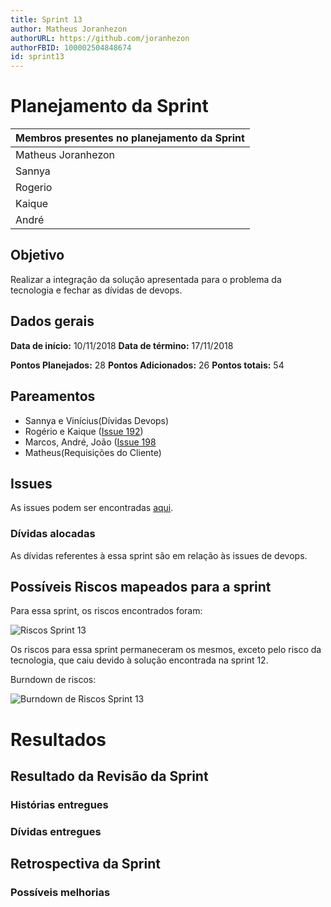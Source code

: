 ```yaml
---
title: Sprint 13
author: Matheus Joranhezon
authorURL: https://github.com/joranhezon
authorFBID: 100002504848674
id: sprint13
---
```


# Planejamento da Sprint

| Membros presentes no planejamento da Sprint  |
|---------------------|
| Matheus Joranhezon   |
| Sannya |
| Rogerio |
| Kaique  |
| André |

## Objetivo

Realizar a integração da solução apresentada para o problema da tecnologia e fechar as dívidas de devops.



## Dados gerais

**Data de início:** 10/11/2018
**Data de término:** 17/11/2018

**Pontos Planejados:** 28
**Pontos Adicionados:** 26
**Pontos totais:** 54


## Pareamentos
- Sannya e Vinícius(Dívidas Devops)
- Rogério e Kaique ([Issue 192](https://github.com/fga-eps-mds/2018.2-comexstat/issues/192))
- Marcos, André, João ([Issue 198](https://github.com/fga-eps-mds/2018.2-comexstat/issues/198)
- Matheus(Requisições do Cliente)

## Issues

As issues podem ser encontradas [aqui](https://github.com/fga-eps-mds/2018.2-ComexStat/milestone/17).


### Dívidas alocadas

As dívidas referentes à essa sprint são em relação às issues de devops.

## Possíveis Riscos mapeados para a sprint

Para essa sprint, os riscos encontrados foram:

![Riscos Sprint 13](https://fga-eps-mds.github.io/2018.2-ComexStat/img/sprints/sprint13/riscos.png)

Os riscos para essa sprint permaneceram os mesmos, exceto pelo risco da tecnologia, que caiu devido à solução encontrada na sprint 12.

Burndown de riscos:

![Burndown de Riscos Sprint 13](https://fga-eps-mds.github.io/2018.2-ComexStat/img/sprints/sprint13/burndownriscos.png)


# Resultados


## Resultado da Revisão da Sprint


### Histórias entregues


### Dívidas entregues


## Retrospectiva da Sprint


### Possíveis melhorias
